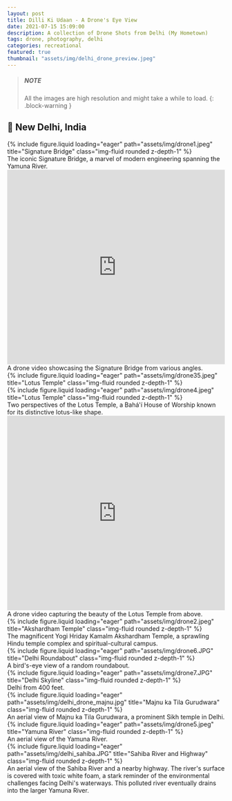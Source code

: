 ```yaml
---
layout: post
title: Dilli Ki Udaan - A Drone's Eye View
date: 2021-07-15 15:09:00
description: A collection of Drone Shots from Delhi (My Hometown)
tags: drone, photography, delhi
categories: recreational
featured: true
thumbnail: "assets/img/delhi_drone_preview.jpeg"
---
```

> ##### NOTE
>
> All the images are high resolution and might take a while to load.
{: .block-warning }

## 📍 New Delhi, India

<div class="row">
    <div class="col-sm mt-3 mt-md-0">
        {% include figure.liquid loading="eager" path="assets/img/drone1.jpeg" title="Signature Bridge" class="img-fluid rounded z-depth-1" %}
    </div>
</div>
<div class="caption">
    The iconic Signature Bridge, a marvel of modern engineering spanning the Yamuna River.
</div>

<div class="row mt-5">
    <div class="col-12 mt-3 mt-md-0">
        <iframe width="100%" height="450" src="https://www.youtube.com/embed/Gb6z8TylpPk" title="YouTube video player" frameborder="0" allow="accelerometer; clipboard-write; encrypted-media; gyroscope; picture-in-picture" allowfullscreen></iframe>
    </div>
</div>
<div class="caption">
    A drone video showcasing the Signature Bridge from various angles.
</div>

<div class="row mt-5">
    <div class="col-sm mt-3 mt-md-0">
        {% include figure.liquid loading="eager" path="assets/img/drone35.jpeg" title="Lotus Temple" class="img-fluid rounded z-depth-1" %}
    </div>
    <div class="col-sm mt-3 mt-md-0">
        {% include figure.liquid loading="eager" path="assets/img/drone4.jpeg" title="Lotus Temple" class="img-fluid rounded z-depth-1" %}
    </div>
</div>
<div class="caption">
    Two perspectives of the Lotus Temple, a Bahá'í House of Worship known for its distinctive lotus-like shape.
</div>

<div class="row mt-5">
    <div class="col-12 mt-3 mt-md-0">
        <iframe width="100%" height="450" src="https://www.youtube.com/embed/r84x9-gsCl4" title="YouTube video player" frameborder="0" allow="accelerometer; clipboard-write; encrypted-media; gyroscope; picture-in-picture" allowfullscreen></iframe>
    </div>
</div>
<div class="caption">
    A drone video capturing the beauty of the Lotus Temple from above.
</div>


<div class="row mt-5">
    <div class="col-sm mt-3 mt-md-0">
        {% include figure.liquid loading="eager" path="assets/img/drone2.jpeg" title="Akshardham Temple" class="img-fluid rounded z-depth-1" %}
    </div>
</div>
<div class="caption">
    The magnificent Yogi Hriday Kamalm Akshardham Temple, a sprawling Hindu temple complex and spiritual-cultural campus.
</div>

<div class="row mt-5">
    <div class="col-sm mt-3 mt-md-0">
        {% include figure.liquid loading="eager" path="assets/img/drone6.JPG" title="Delhi Roundabout" class="img-fluid rounded z-depth-1" %}
    </div>
</div>
<div class="caption">
    A bird's-eye view of a random roundabout.
</div>

<div class="row mt-5">
    <div class="col-sm mt-3 mt-md-0" >
        {% include figure.liquid loading="eager" path="assets/img/drone7.JPG" title="Delhi Skyline" class="img-fluid rounded z-depth-1" %}
    </div>
</div>
<div class="caption">
    Delhi from 400 feet.
</div>


<div class="row mt-5">
    <div class="col-sm mt-3 mt-md-0">
        {% include figure.liquid loading="eager" path="assets/img/delhi_drone_majnu.jpg" title="Majnu ka Tila Gurudwara" class="img-fluid rounded z-depth-1" %}
    </div>
</div>
<div class="caption">
    An aerial view of Majnu ka Tila Gurudwara, a prominent Sikh temple in Delhi.
</div>

<div class="row mt-5">
    <div class="col-sm mt-3 mt-md-0">
        {% include figure.liquid loading="eager" path="assets/img/drone5.jpeg" title="Yamuna River" class="img-fluid rounded z-depth-1" %}
    </div>
</div>
<div class="caption">
    An aerial view of the Yamuna River.
</div>

<div class="row mt-5">
    <div class="col-sm mt-3 mt-md-0">
        {% include figure.liquid loading="eager" path="assets/img/delhi_sahiba.JPG" title="Sahiba River and Highway" class="img-fluid rounded z-depth-1" %}
    </div>
</div>
<div class="caption">
    An aerial view of the Sahiba River and a nearby highway. The river's surface is covered with toxic white foam, a stark reminder of the environmental challenges facing Delhi's waterways. This polluted river eventually drains into the larger Yamuna River.
</div>


